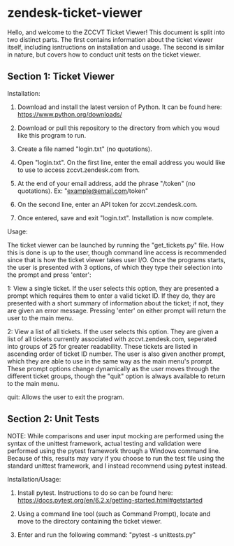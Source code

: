 # zendesk-ticket-viewer

Hello, and welcome to the ZCCVT Ticket Viewer!
This document is split into two distinct parts. The first contains information about the ticket viewer itself, including isntructions on installation and usage. The second is similar in nature, but covers how to conduct unit tests on the ticket viewer.


Section 1: Ticket Viewer
----------------------------------------------------
Installation: 
    
   1. Download and install the latest version of Python. It can be found here: https://www.python.org/downloads/

   2. Download or pull this repository to the directory from which you woud like this program to run.
    
   3. Create a file named "login.txt" (no quotations). 
    
   4. Open "login.txt". On the first line, enter the email address you would like to use to access zccvt.zendesk.com from.
 
   5. At the end of your email address, add the phrase "/token" (no quotations). Ex: "example@email.com/token"
    
   6. On the second line, enter an API token for zccvt.zendesk.com. 
    
   7. Once entered, save and exit "login.txt". Installation is now complete.
    
Usage:
    
   The ticket viewer can be launched by running the "get_tickets.py" file. How this is done is up to the user, though command line access is recommended since that is  how the ticket viewer takes user I/O. Once the programs starts, the user is presented with 3 options, of which they type their selection into the prompt and press 'enter':
    
   1:   View a single ticket. If the user selects this option, they are presented a prompt which requires them to enter a valid ticket ID. If they do, they are presented with a short summary of information about the ticket; if not, they are given an error message. Pressing 'enter' on either prompt will return the user to the main menu.
    
   2:   View a list of all tickets. If the user selects this option. They are given a list of all tickets currently associated with zccvt.zendesk.com, seperated into groups of 25 for greater readability. These tickets are listed in ascending order of ticket ID number. The user is also given another prompt, which they are able to use in the same way as the main menu's prompt. These prompt options change dynamically as the user moves through the different ticket groups, though the "quit" option is always available to return to the main menu.
    
   quit: Allows the user to exit the program.
   
   
   Section 2: Unit Tests
   ---------------------------------------

NOTE: While comparisons and user input mocking are performed using the syntax of the unittest framework, actual testing and validation were performed using the pytest framework through a Windows command line. Because of this, results may vary if you choose to run the test file using the standard unittest framework, and I instead recommend using pytest instead.

Installation/Usage:

   1. Install pytest. Instructions to do so can be found here: https://docs.pytest.org/en/6.2.x/getting-started.html#getstarted

   2. Using a command line tool (such as Command Prompt), locate and move to the directory containing the ticket viewer.
   
   3. Enter and run the following command: "pytest -s unittests.py"

